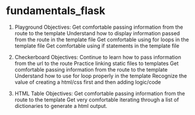 # fundamentals_flask

1. Playground
Objectives:
Get comfortable passing information from the route to the template
Understand how to display information passed from the route in the template file
Get comfortable using for loops in the template file
Get comfortable using if statements in the template file

2. Checkerboard
Objectives:
Continue to learn how to pass information from the url to the route
Practice linking static files to templates
Get comfortable passing information from the route to the template
Understand how to use for loop properly in the template
Recognize the value of creating a html/css first and then adding logic/code

3. HTML Table
Objectives:
Get comfortable passing information from the route to the template
Get very comfortable iterating through a list of dictionaries to generate a html output.
